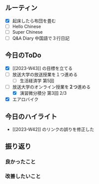 ## ルーティン
- [x] 起床したら布団を畳む
- [ ] Hello Chinese
- [ ] Super Chinese
- [ ] Q&A Diary 中国語で３行日記
## 今日のToDo
- [x] [[2023-W43]] の目標を立てる
- [ ] 放送大学の放送授業を１つ進める
	- [ ] 生活経済学 第5回
- [ ] 放送大学のオンライン授業を**２つ**進める
	- [x] 演習微分積分 第3回 2/3
- [x] エアロバイク
## 今日のハイライト
- [[2023-W42]] のリンクの誤りを修正した
## 振り返り
### 良かったこと
### 改善したいこと
